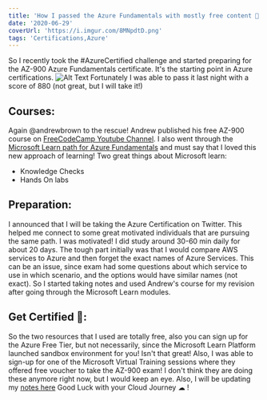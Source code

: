 ```yaml
---
title: 'How I passed the Azure Fundamentals with mostly free content 📑'
date: '2020-06-29'
coverUrl: 'https://i.imgur.com/8MNpdtD.png'
tags: 'Certifications,Azure'
---
```


So I recently took the #AzureCertified challenge and started preparing for the AZ-900 Azure Fundamentals certificate. It's the starting point in Azure certifications. 
![Alt Text](https://dev-to-uploads.s3.amazonaws.com/i/lbmcreuby4ur6tm733tb.png)
Fortunately I was able to pass it last night with a score of 880 (not great, but I will take it!)

## Courses:
Again @andrewbrown to the rescue! Andrew published his free AZ-900 course on [FreeCodeCamp Youtube Channel](https://youtu.be/NKEFWyqJ5XA).
I also went through the [Microsoft Learn path for Azure Fundamentals](https://docs.microsoft.com/en-us/learn/paths/azure-fundamentals/) and must say that I loved this new approach of learning! Two great things about Microsoft learn:
- Knowledge Checks
- Hands On labs

## Preparation:
I announced that I will be taking the Azure Certification on Twitter. This helped me connect to some great motivated individuals that are pursuing the same path. I was motivated!
I did study around 30-60 min daily for about 20 days.
The tough part initially was that I would compare AWS services to Azure and then forget the exact names of Azure Services. This can be an issue, since exam had some questions about which service to use in which scenario, and the options would have similar names (not exact).
So I started taking notes and used Andrew's course for my revision after going through the Microsoft Learn modules.

## Get Certified 💪:
So the two resources that I used are totally free, also you can sign up for the Azure Free Tier, but not necessarily, since the Microsoft Learn Platform launched sandbox environment for you! Isn't that great!
Also, I was able to sign-up for one of the Microsoft Virtual Training sessions where they offered free voucher to take the AZ-900 exam! I don't think they are doing these anymore right now, but I would keep an eye. 
Also, I will be updating my [notes here](https://rishabkumar7.github.io/CloudNotes/)
Good Luck with your Cloud Journey ☁ !
